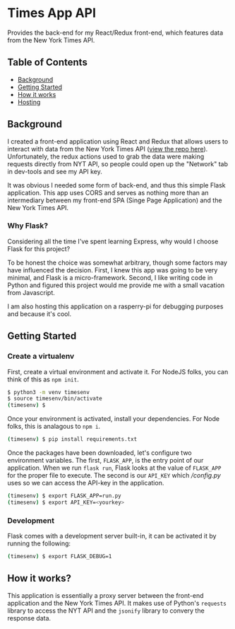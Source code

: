 # Times App API

Provides the back-end for my React/Redux front-end, which features data from the New York Times API. 

## Table of Contents
- [Background](#background)
- [Getting Started](#getStarted)
- [How it works](#how)
- [Hosting](#hosting)


<a name="background"></a>
## Background
I created a front-end application using React and Redux that allows users to interact with data from the New York Times API ([view the repo here](https://github.com/dacrands/times-app)). Unfortunately, the redux actions used to grab the data were making requests directly from NYT API, so people could open up the "Network" tab in dev-tools and see my API key. 

It was obvious I needed some form of back-end, and thus this simple Flask application. This app uses CORS and serves as nothing more than an intermediary between my front-end SPA (Singe Page Application) and the New York Times API.

### Why Flask?
Considering all the time I've spent learning Express, why would I choose Flask for this project?

To be honest the choice was somewhat arbitrary, though some factors may have influenced the decision. First, I knew this app was going to be very minimal, and Flask is a micro-framework. Second, I like writing code in Python and figured this project would me provide me with a small vacation from Javascript.

I am also hosting this application on a rasperry-pi for debugging purposes and because it's cool.

<a name="getStarted"></a>
## Getting Started

### Create a virtualenv
First, create a virtual environment and activate it. For NodeJS folks, you can think of this as `npm init`.
```bash
$ python3 -m venv timesenv
$ source timesenv/bin/activate
(timesenv) $
```

Once your environment is activated, install your dependencies. For Node folks, this is analagous to `npm i`.

```bash
(timesenv) $ pip install requirements.txt
```
Once the packages have been downloaded, let's configure two environment variables. The first, `FLASK_APP`, is the entry point of our application. When we run `flask run`, Flask looks at the value of `FLASK_APP` for the proper file to execute. The second is our `API_KEY` which */config.py* uses so we can access the API-key in the application.

```bash
(timesenv) $ export FLASK_APP=run.py
(timesenv) $ export API_KEY=<yourkey>
```


### Development
Flask comes with a development server built-in, it can be activated it by running the following:
```bash
(timesenv) $ export FLASK_DEBUG=1
```

## How it works?
This application is essentially a proxy server between the front-end application and the New York Times API. It makes use of Python's `requests` library to access the NYT API and the `jsonify` library to convery the response data. 